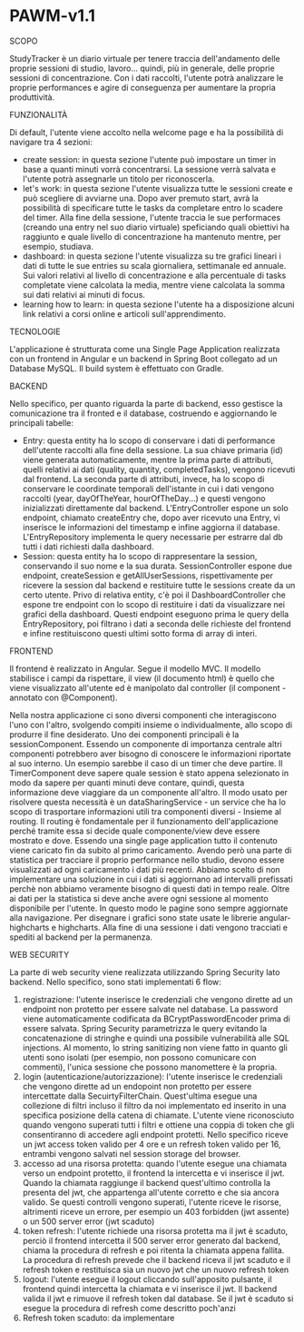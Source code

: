 # PAWM-v1.1

SCOPO

StudyTracker è un diario virtuale per tenere traccia dell'andamento delle proprie sessioni di studio, lavoro... quindi, più in generale, delle proprie sessioni di concentrazione. Con i dati raccolti, l'utente potrà analizzare le proprie performances e agire di conseguenza per aumentare la propria produttività. 


FUNZIONALITÀ

Di default, l'utente viene accolto nella welcome page e ha la possibilità di navigare tra 4 sezioni:
- create session: in questa sezione l'utente può impostare un timer in base a quanti minuti vorrà concentrarsi. La sessione verrà salvata e l'utente potrà assegnarle un titolo per riconoscerla.
- let's work: in questa sezione l'utente visualizza tutte le sessioni create e può scegliere di avviarne una. Dopo aver premuto start, avrà la possibilità di specificare tutte le tasks da completare entro lo scadere del timer. Alla fine della sessione, l'utente traccia le sue performaces (creando una entry nel suo diario virtuale) speficiando quali obiettivi ha raggiunto e quale livello di concentrazione ha mantenuto mentre, per esempio, studiava.
- dashboard: in questa sezione l'utente visualizza su tre grafici lineari i dati di tutte le sue entries su scala giornaliera, settimanale ed annuale. Sui valori relativi al livello di concentrazione e alla percentuale di tasks completate viene calcolata la media, mentre viene calcolata la somma sui dati relativi ai minuti di focus.
- learning how to learn: in questa sezione l'utente ha a disposizione alcuni link relativi a corsi online e articoli sull'apprendimento.


TECNOLOGIE

L'applicazione è strutturata come una Single Page Application realizzata con un frontend in Angular e un backend in Spring Boot collegato ad un Database MySQL. Il build system è effettuato con Gradle.


BACKEND

Nello specifico, per quanto riguarda la parte di backend, esso gestisce la comunicazione tra il fronted e il database, costruendo e aggiornando le principali tabelle:
- Entry: questa entity ha lo scopo di conservare i dati di performance dell'utente raccolti alla fine della sessione. La sua chiave primaria (id) viene generata automaticamente, mentre la prima parte di attributi, quelli relativi ai dati (quality, quantity, completedTasks), vengono ricevuti dal frontend. La seconda parte di attributi, invece, ha lo scopo di conservare le coordinate temporali dell'istante in cui i dati vengono raccolti (year, dayOfTheYear, hourOfTheDay...) e questi vengono inizializzati direttamente dal backend. L'EntryController espone un solo endpoint, chiamato createEntry che, dopo aver ricevuto una Entry, vi inserisce le informazioni del timestamp e infine aggiorna il database. L'EntryRepository implementa le query necessarie per estrarre dal db tutti i dati richiesti dalla dashboard.
- Session: questa entity ha lo scopo di rappresentare la session, conservando il suo nome e la sua durata. SessionController espone due endpoint, createSession e getAllUserSessions, rispettivamente per ricevere la session dal backend e restituire tutte le sessions create da un certo utente.
Privo di relativa entity, c'è poi il DashboardController che espone tre endpoint con lo scopo di restituire i dati da visualizzare nei grafici della dashboard. Questi endpoint eseguono prima le query della EntryRepository, poi filtrano i dati a seconda delle richieste del frontend e infine restituiscono questi ultimi sotto forma di array di interi.


FRONTEND

Il frontend è realizzato in Angular. Segue il modello MVC. Il modello stabilisce i campi da rispettare, il view (il documento html) è quello che viene visualizzato all'utente ed è manipolato dal controller (il component - annotato con @Component).

Nella nostra applicazione ci sono diversi componenti che interagiscono l'uno con l'altro, svolgendo compiti insieme o individualmente, allo scopo di produrre il fine desiderato. 
Uno dei componenti principali è la sessionComponent. Essendo un componente di importanza centrale altri componenti potrebbero aver bisogno di conoscere le informazioni riportate al suo interno. Un esempio sarebbe il caso di un timer che deve partire. Il TimerComponent deve sapere quale session è stato appena selezionato in modo da sapere per quanti minuti deve contare, quindi, questa informazione deve viaggiare da un componente all'altro. Il modo usato per risolvere questa necessità è un dataSharingService - un service che ha lo scopo di trasportare informazioni utili tra componenti diversi - Insieme al routing. Il routing è fondamentale per il funzionamento dell'applicazione perché tramite essa si decide quale componente/view deve essere mostrato e dove.
Essendo una single page application tutto il contenuto viene caricato fin da subito al primo caricamento. Avendo però una parte di statistica per tracciare il proprio performance nello studio, devono essere visualizzati ad ogni caricamento i dati più recenti. Abbiamo scelto di non implementare una soluzione in cui i dati si aggiornano ad intervalli prefissati perchè non abbiamo veramente bisogno di questi dati in tempo reale. Oltre ai dati per la statistica si deve anche avere ogni sessione al momento disponibile per l'utente. In questo modo le pagine sono sempre aggiornate alla navigazione. 
Per disegnare i grafici sono state usate le librerie angular-highcharts e highcharts.
Alla fine di una sessione i dati vengono tracciati e spediti al backend per la permanenza.


WEB SECURITY

La parte di web security viene realizzata utilizzando Spring Security lato backend. Nello specifico, sono stati implementati 6 flow:
1) registrazione: l'utente inserisce le credenziali che vengono dirette ad un endpoint non protetto per essere salvate nel database. La password viene automaticamente codificata da BCryptPasswordEncoder prima di essere salvata. Spring Security parametrizza le query evitando la concatenazione di stringhe e quindi una possibile vulnerabilità alle SQL injections. Al momento, lo string sanitizing non viene fatto in quanto gli utenti sono isolati (per esempio, non possono comunicare con commenti), l'unica sessione che possono manomettere è la propria.
2) login (autenticazione/autorizzazione): l'utente inserisce le credenziali che vengono dirette ad un endopoint non protetto per essere intercettate dalla SecuirtyFilterChain. Quest'ultima esegue una collezione di filtri incluso il filtro da noi implementato ed inserito in una specifica posizione della catena di chiamate. L'utente viene riconosciuto quando vengono superati tutti i filtri e ottiene una coppia di token che gli consentiranno di accedere agli endpoint protetti. Nello specifico riceve un jwt access token valido per 4 ore e un refresh token valido per 16, entrambi vengono salvati nel session storage del browser.
3) accesso ad una risorsa protetta: quando l'utente esegue una chiamata verso un endpoint protetto, il frontend la intercetta e vi inserisce il jwt. Quando la chiamata raggiunge il backend quest'ultimo controlla la presenta del jwt, che appartenga all'utente corretto e che sia ancora valido. Se questi controlli vengono superati, l'utente riceve le risorse, altrimenti riceve un errore, per esempio un 403 forbidden (jwt assente) o un 500 server error (jwt scaduto)
4) token refresh: l'utente richiede una risorsa protetta ma il jwt è scaduto, perciò il frontend intercetta il 500 server error generato dal backend, chiama la procedura di refresh e poi ritenta la chiamata appena fallita. La procedura di refresh prevede che il backend riceva il jwt scaduto e il refresh token e restituisca sia un nuovo jwt che un nuovo refresh token
5) logout: l'utente esegue il logout cliccando sull'apposito pulsante, il frontend quindi intercetta la chiamata e vi inserisce il jwt. Il backend valida il jwt e rimuove il refresh token dal database. Se il jwt è scaduto si esegue la procedura di refresh come descritto poch'anzi
6) Refresh token scaduto: da implementare
